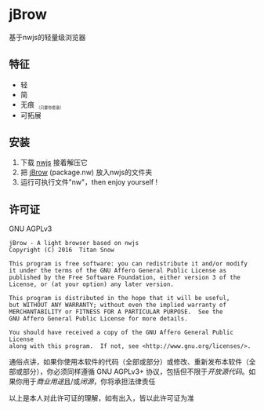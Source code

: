 # jBrow
基于nwjs的轻量级浏览器

## 特征
* 轻
* 简
* 无痕 <sub style="font-size:6pt">（只要你愿意）</sub>
* 可拓展

## 安装
1. 下载 [nwjs](http://nwjs.io/) 接着解压它
2. 把 [jBrow](https://github.com/TitanSnow/jBrow/releases) (package.nw) 放入nwjs的文件夹
3. 运行可执行文件"nw"，then enjoy yourself !

## 许可证
GNU AGPLv3

    jBrow - A light browser based on nwjs
    Copyright (C) 2016  Titan Snow

    This program is free software: you can redistribute it and/or modify
    it under the terms of the GNU Affero General Public License as
    published by the Free Software Foundation, either version 3 of the
    License, or (at your option) any later version.

    This program is distributed in the hope that it will be useful,
    but WITHOUT ANY WARRANTY; without even the implied warranty of
    MERCHANTABILITY or FITNESS FOR A PARTICULAR PURPOSE.  See the
    GNU Affero General Public License for more details.

    You should have received a copy of the GNU Affero General Public License
    along with this program.  If not, see <http://www.gnu.org/licenses/>.

通俗点讲，如果你使用本软件的代码（全部或部分）或修改、重新发布本软件（全部或部分），你必须同样遵循 GNU AGPLv3+ 协议，包括但不限于*开放源代码*。如果你用于*商业用途*且/或*闭源*，你将承担法律责任

以上是本人对此许可证的理解，如有出入，皆以此许可证为准
